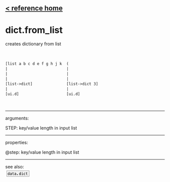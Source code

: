 [< reference home](ceammc_lib.html)
---

# dict.from_list


creates dictionary from list

```


[list a b c d e f g h j k  (
|                          |
|                          |
|                          |
[list->dict]               [list->dict 3]
|                          |
[ui.d]                     [ui.d]

            
```

---
arguments:

STEP: key/value length in input list<br>

---
properties:

@step: key/value length in input
            list<br>

---
see also:<br>
[![data.dict](img/object_data.dict.png)](data.dict.html)
